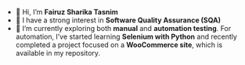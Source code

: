 

- 👋 Hi, I’m **Fairuz Sharika Tasnim**
- 👀 I have a strong interest in **Software Quality Assurance (SQA)**
- 🌱 I’m currently exploring both **manual** and **automation testing**. For automation, I’ve started learning **Selenium with Python** and recently completed a project focused on a **WooCommerce site**, which is available in my repository.


<!---
naba-mamba/naba-mamba is a ✨ special ✨ repository because its `README.md` (this file) appears on your GitHub profile.
You can click the Preview link to take a look at your changes.
--->
